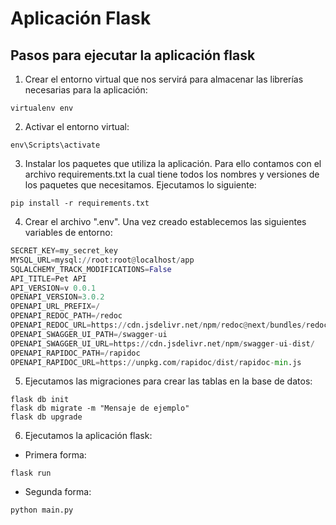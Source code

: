 # Aplicación Flask

## Pasos para ejecutar la aplicación flask

1. Crear el entorno virtual que nos servirá para almacenar las librerías necesarias para la aplicación:

```shell
virtualenv env
```

2. Activar el entorno virtual:

```shell
env\Scripts\activate
```

3. Instalar los paquetes que utiliza la aplicación. Para ello contamos con el archivo requirements.txt la cual tiene todos los nombres y versiones de los paquetes que necesitamos. Ejecutamos lo siguiente:

```shell
pip install -r requirements.txt
```

4. Crear el archivo ".env". Una vez creado establecemos las siguientes variables de entorno:

```python
SECRET_KEY=my_secret_key
MYSQL_URL=mysql://root:root@localhost/app
SQLALCHEMY_TRACK_MODIFICATIONS=False
API_TITLE=Pet API
API_VERSION=v 0.0.1
OPENAPI_VERSION=3.0.2
OPENAPI_URL_PREFIX=/
OPENAPI_REDOC_PATH=/redoc
OPENAPI_REDOC_URL=https://cdn.jsdelivr.net/npm/redoc@next/bundles/redoc.standalone.js
OPENAPI_SWAGGER_UI_PATH=/swagger-ui
OPENAPI_SWAGGER_UI_URL=https://cdn.jsdelivr.net/npm/swagger-ui-dist/
OPENAPI_RAPIDOC_PATH=/rapidoc
OPENAPI_RAPIDOC_URL=https://unpkg.com/rapidoc/dist/rapidoc-min.js
```

5. Ejecutamos las migraciones para crear las tablas en la base de datos:

```shell
flask db init
flask db migrate -m "Mensaje de ejemplo"
flask db upgrade
```

6. Ejecutamos la aplicación flask:

- Primera forma:

```shell
flask run
```

- Segunda forma:

```shell
python main.py
```
